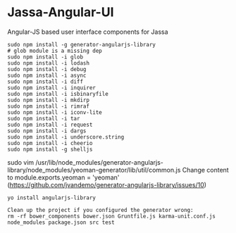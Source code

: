 Jassa-Angular-UI
================

Angular-JS based user interface components for Jassa


    sudo npm install -g generator-angularjs-library
    # glob module is a missing dep
    sudo npm install -i glob
    sudo npm install -i lodash
    sudo npm install -i debug
    sudo npm install -i async
    sudo npm install -i diff
    sudo npm install -i inquirer
    sudo npm install -i isbinaryfile
    sudo npm install -i mkdirp
    sudo npm install -i rimraf
    sudo npm install -i iconv-lite
    sudo npm install -i tar
    sudo npm install -i request
	sudo npm install -i dargs
	sudo npm install -i underscore.string
	sudo npm install -i cheerio
	sudo npm install -g shelljs

sudo vim /usr/lib/node_modules/generator-angularjs-library/node_modules/yeoman-generator/lib/util/common.js
Change content to module.exports.yeoman = 'yeoman' (https://github.com/jvandemo/generator-angularjs-library/issues/10) 

    yo install angularjs-library

	Clean up the project if you configured the generator wrong:
	rm -rf bower_components bower.json Gruntfile.js karma-unit.conf.js node_modules package.json src test
